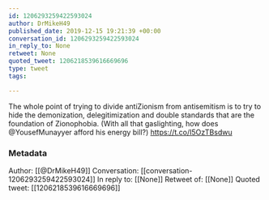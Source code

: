 ```yaml
---
id: 1206293259422593024
author: DrMikeH49
published_date: 2019-12-15 19:21:39 +00:00
conversation_id: 1206293259422593024
in_reply_to: None
retweet: None
quoted_tweet: 1206218539616669696
type: tweet
tags:

---
```


The whole point of trying to divide antiZionism from antisemitism is to try to hide the demonization, delegitimization and double standards that are the foundation of Zionophobia. (With all that gaslighting, how does @YousefMunayyer afford his energy bill?) https://t.co/I5OzTBsdwu

### Metadata

Author: [[@DrMikeH49]]
Conversation: [[conversation-1206293259422593024]]
In reply to: [[None]]
Retweet of: [[None]]
Quoted tweet: [[1206218539616669696]]
